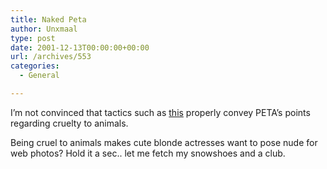 ```yaml
---
title: Naked Peta
author: Unxmaal
type: post
date: 2001-12-13T00:00:00+00:00
url: /archives/553
categories:
  - General

---
```

I&#8217;m not convinced that tactics such as [this][1] properly convey PETA&#8217;s points regarding cruelty to animals. 

Being cruel to animals makes cute blonde actresses want to pose nude for web photos? Hold it a sec.. let me fetch my snowshoes and a club.

 [1]: http://www.peta.org/feat/swain/ "Not Sam-safe. Don't look."
